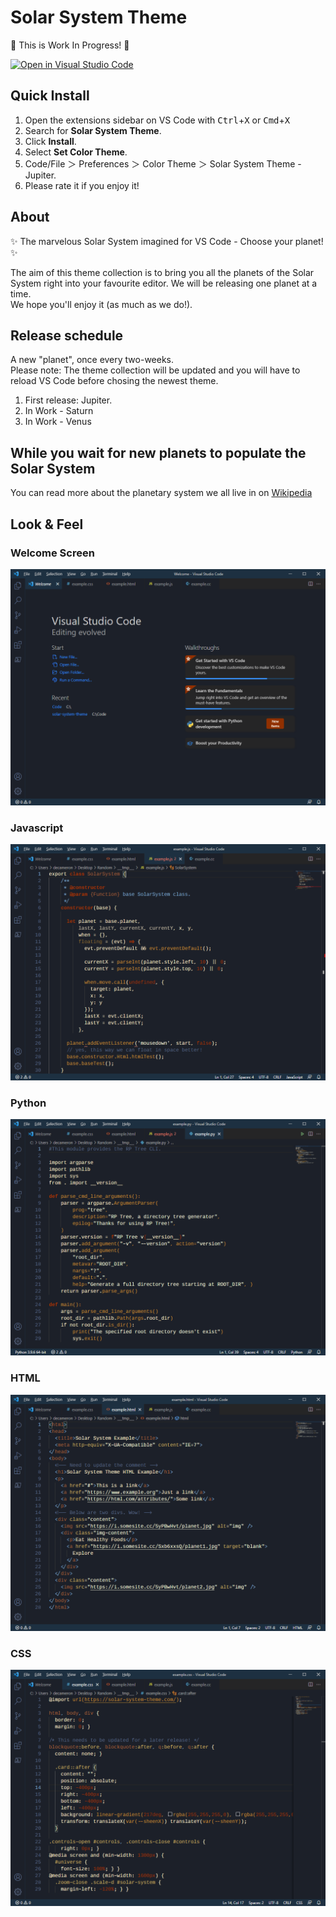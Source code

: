 # Solar System Theme
📌 This is Work In Progress! 📌  

[![Open in Visual Studio Code](https://open.vscode.dev/badges/open-in-vscode.svg)](https://marketplace.visualstudio.com/items?itemName=decameron.solar-system-theme)

## Quick Install
1. Open the extensions sidebar on VS Code with <kbd>Ctrl</kbd>+<kbd>X</kbd> or <kbd>Cmd</kbd>+<kbd>X</kbd>  
2. Search for **Solar System Theme**.  
3. Click **Install**.  
4. Select **Set Color Theme**.  
5. Code/File ＞ Preferences ＞ Color Theme ＞ Solar System Theme - Jupiter.  
6. Please rate it if you enjoy it!  

## About
✨ The marvelous Solar System imagined for VS Code - Choose your planet! ✨  
  
The aim of this theme collection is to bring you all the planets of the Solar System right into your favourite editor. We will be releasing one planet at a time.  
We hope you'll enjoy it (as much as we do!). 

## Release schedule
A new "planet", once every two-weeks.  
Please note: The theme collection will be updated and you will have to reload VS Code before chosing the newest theme.
  
1. First release: Jupiter.  
2. In Work - Saturn
3. In Work - Venus  
  
## While you wait for new planets to populate the Solar System
You can read more about the planetary system we all live in on [Wikipedia](https://en.wikipedia.org/wiki/Solar_System)  
  
## Look & Feel
### Welcome Screen
![Welcome Screen](/images/samples/welcome-screen.png)
### Javascript 
![JS Code Sample](/images/samples/js.png)
### Python 
![Python Code Sample](/images/samples/python.png)
### HTML 
![HTML Code Sample](/images/samples/html.png)
### CSS 
![CSS Code Sample](/images/samples/css.png)
